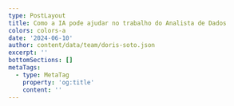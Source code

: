 ```yaml
---
type: PostLayout
title: Como a IA pode ajudar no trabalho do Analista de Dados
colors: colors-a
date: '2024-06-10'
author: content/data/team/doris-soto.json
excerpt: ''
bottomSections: []
metaTags:
  - type: MetaTag
    property: 'og:title'
    content: ''
---
```


